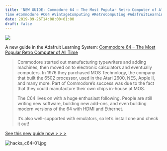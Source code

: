 ```yaml
---
title: 'NEW GUIDE: Commodore 64 – The Most Popular Retro Computer of All
Time #Commodore #C64 #VintageComputing #RetroComputing #AdafruitLearningSystem @Adafruit'
date: 2019-09-26T14:08:00+01:00
draft: false
---
```


![](https://cdn-blog.adafruit.com/uploads/2019/09/Untitled-29.png)

A new guide in the Adafruit Learning System: [Commodore 64 – The Most Popular Retro Computer of All Time](https://learn.adafruit.com/commodore-64-retro-guide/overview-and-history)

> Commodore started out manufacturing typewriters and adding machines, then moved on to electronic calculators and eventually computers. In 1976 they purchased MOS Technology, the company that built the 6502 processor, used in the Atari 2600, NES, Apple II, and many more. Part of Commodore’s success was due to the fact that they could manufacture their own chips in-house at MOS.
> 
> The C64 lives on with a huge enthusiast following. People are still writing new software, building new add-ons, and even building modern versions of the 64 with HDMI and Ethernet.
> 
> It’s also well-supported with emulators, so let’s install one and check it out!

[See this new guide now > > >](https://learn.adafruit.com/commodore-64-retro-guide/overview-and-history)

![hacks_c64-01.jpg](https://cdn-learn.adafruit.com/assets/assets/000/081/311/medium800/hacks_c64-01.jpg?1569263733)